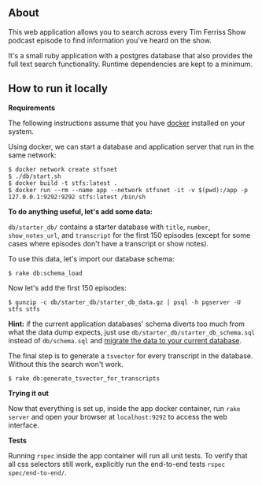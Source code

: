 ## About

This web application allows you to search across every Tim Ferriss Show podcast episode to find information you've heard on the show.

It's a small ruby application with a postgres database that also provides the full text search functionality. Runtime dependencies are kept to a minimum.

## How to run it locally

**Requirements**

The following instructions assume that you have [docker](https://docs.docker.com/get-docker/) installed on your system.

Using docker, we can start a database and application server that run in the same network:

```shell
$ docker network create stfsnet
$ ./db/start.sh
$ docker build -t stfs:latest .
$ docker run --rm --name app --network stfsnet -it -v $(pwd):/app -p 127.0.0.1:9292:9292 stfs:latest /bin/sh
```

**To do anything useful, let's add some data:**

`db/starter_db/` contains a starter database with `title`, `number`, `show_notes_url`, and `transcript` for the first 150 episodes (except for some cases where episodes don't have a transcript or show notes).

To use this data, let's import our database schema:

```shell
$ rake db:schema_load
```

Now let's add the first 150 episodes:

```shell
$ gunzip -c db/starter_db/starter_db_data.gz | psql -h pgserver -U stfs stfs
```

**Hint:** if the current application databases' schema diverts too much from what the data dump expects, just use `db/starter_db/starter_db_schema.sql` instead of `db/schema.sql` and [migrate the data to your current database](https://stackoverflow.com/a/9929608).

The final step is to generate a `tsvector` for every transcript in the database. Without this the search won't work.

```shell
$ rake db:generate_tsvector_for_transcripts
```

**Trying it out**

Now that everything is set up, inside the app docker container, run `rake server` and open your browser at `localhost:9292` to access the web interface.

**Tests**

Running `rspec` inside the app container will run all unit tests. To verify that all css selectors still work, explicitly run the end-to-end tests `rspec spec/end-to-end/`.
